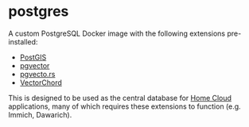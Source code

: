 # postgres

A custom PostgreSQL Docker image with the following extensions pre-installed:

- [PostGIS](https://postgis.net/)
- [pgvector](https://github.com/pgvector/pgvector)
- [pgvecto.rs](https://github.com/tensorchord/pgvecto.rs)
- [VectorChord](https://github.com/tensorchord/VectorChord/)

This is designed to be used as the central database for [Home Cloud](https://home-cloud.io) applications, many of which requires these extensions to function (e.g. Immich, Dawarich).
